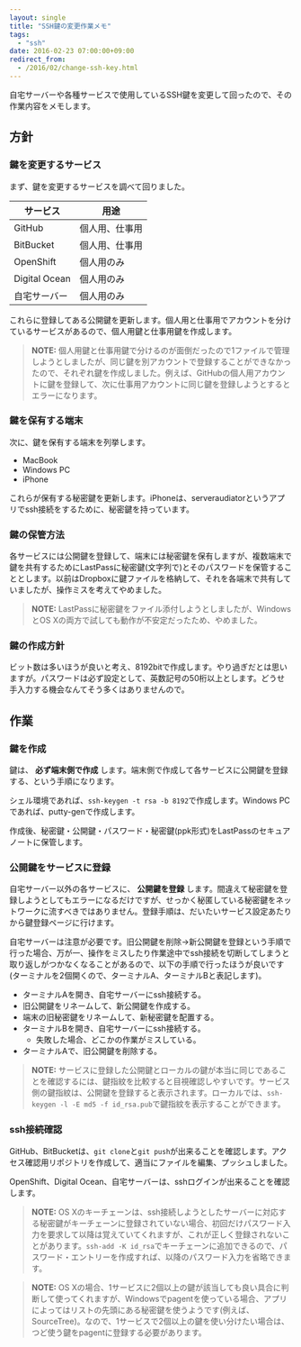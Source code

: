 ```yaml
---
layout: single
title: "SSH鍵の変更作業メモ"
tags:
  - "ssh"
date: 2016-02-23 07:00:00+09:00
redirect_from:
  - /2016/02/change-ssh-key.html
---
```


自宅サーバーや各種サービスで使用しているSSH鍵を変更して回ったので、その作業内容をメモします。

## 方針

### 鍵を変更するサービス

まず、鍵を変更するサービスを調べて回りました。

|サービス|用途|
|---|---|
|GitHub|個人用、仕事用|
|BitBucket|個人用、仕事用|
|OpenShift|個人用のみ|
|Digital Ocean|個人用のみ|
|自宅サーバー|個人用のみ|

これらに登録してある公開鍵を更新します。個人用と仕事用でアカウントを分けているサービスがあるので、個人用鍵と仕事用鍵を作成します。

> **NOTE:** 個人用鍵と仕事用鍵で分けるのが面倒だったので1ファイルで管理しようとしましたが、同じ鍵を別アカウントで登録することができなかったので、それぞれ鍵を作成しました。例えば、GitHubの個人用アカウントに鍵を登録して、次に仕事用アカウントに同じ鍵を登録しようとするとエラーになります。

### 鍵を保有する端末

次に、鍵を保有する端末を列挙します。

* MacBook
* Windows PC
* iPhone

これらが保有する秘密鍵を更新します。iPhoneは、serveraudiatorというアプリでssh接続をするために、秘密鍵を持っています。

### 鍵の保管方法

各サービスには公開鍵を登録して、端末には秘密鍵を保有しますが、複数端末で鍵を共有するためにLastPassに秘密鍵(文字列で)とそのパスワードを保管することとします。以前はDropboxに鍵ファイルを格納して、それを各端末で共有していましたが、操作ミスを考えてやめました。

> **NOTE:** LastPassに秘密鍵をファイル添付しようとしましたが、WindowsとOS Xの両方で試しても動作が不安定だったため、やめました。

### 鍵の作成方針

ビット数は多いほうが良いと考え、8192bitで作成します。やり過ぎだとは思いますが。パスワードは必ず設定として、英数記号の50桁以上とします。どうせ手入力する機会なんてそう多くはありませんので。

## 作業

### 鍵を作成

鍵は、 **必ず端末側で作成** します。端末側で作成して各サービスに公開鍵を登録する、という手順になります。

シェル環境であれば、`ssh-keygen -t rsa -b 8192`で作成します。Windows PCであれば、putty-genで作成します。

作成後、秘密鍵・公開鍵・パスワード・秘密鍵(ppk形式)をLastPassのセキュアノートに保管します。

### 公開鍵をサービスに登録

自宅サーバー以外の各サービスに、 **公開鍵を登録** します。間違えて秘密鍵を登録しようとしてもエラーになるだけですが、せっかく秘匿している秘密鍵をネットワークに流すべきではありません。登録手順は、だいたいサービス設定あたりから鍵登録ページに行けます。

自宅サーバーは注意が必要です。旧公開鍵を削除→新公開鍵を登録という手順で行った場合、万が一、操作をミスしたり作業途中でssh接続を切断してしまうと取り返しがつかなくなることがあるので、以下の手順で行ったほうが良いです(ターミナルを2個開くので、ターミナルA、ターミナルBと表記します)。

* ターミナルAを開き、自宅サーバーにssh接続する。
* 旧公開鍵をリネームして、新公開鍵を作成する。
* 端末の旧秘密鍵をリネームして、新秘密鍵を配置する。
* ターミナルBを開き、自宅サーバーにssh接続する。
    * 失敗した場合、どこかの作業がミスしている。
* ターミナルAで、旧公開鍵を削除する。

> **NOTE:** サービスに登録した公開鍵とローカルの鍵が本当に同じであることを確認するには、鍵指紋を比較すると目視確認しやすいです。サービス側の鍵指紋は、公開鍵を登録すると表示されます。ローカルでは、`ssh-keygen -l -E md5 -f id_rsa.pub`で鍵指紋を表示することができます。

### ssh接続確認

GitHub、BitBucketは、`git clone`と`git push`が出来ることを確認します。アクセス確認用リポジトリを作成して、適当にファイルを編集、プッシュしました。

OpenShift、Digital Ocean、自宅サーバーは、sshログインが出来ることを確認します。

> **NOTE:** OS Xのキーチェーンは、ssh接続しようとしたサーバーに対応する秘密鍵がキーチェーンに登録されていない場合、初回だけパスワード入力を要求して以降は覚えていてくれますが、これが正しく登録されないことがあります。`ssh-add -K id_rsa`でキーチェーンに追加できるので、パスワード・エントリーを作成すれば、以降のパスワード入力を省略できます。

> **NOTE:** OS Xの場合、1サービスに2個以上の鍵が該当しても良い具合に判断して使ってくれますが、Windowsでpagentを使っている場合、アプリによってはリストの先頭にある秘密鍵を使うようです(例えば、SourceTree)。なので、1サービスで2個以上の鍵を使い分けたい場合は、つど使う鍵をpagentに登録する必要があります。
